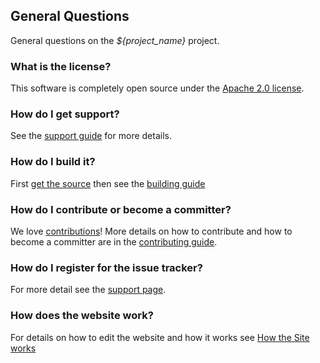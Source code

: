 ## General Questions

General questions on the *${project_name}* project.

### What is the license?

This software is completely open source under the [Apache 2.0 license](http://www.apache.org/licenses/LICENSE-2.0.html).

### How do I get support?

See the [support guide](support.html) for more details.

### How do I build it?

First [get the source](../source.html) then see the [building guide](../building.html)

### How do I contribute or become a committer?

We love [contributions](../contributing.html)! More details on how to contribute and how to become a committer are in the [contributing guide](../contributing.html).

### How do I register for the issue tracker?

For more detail see the [support page](support.html).

### How does the website work?

For details on how to edit the website and how it works see [How the Site works](../site.html)
